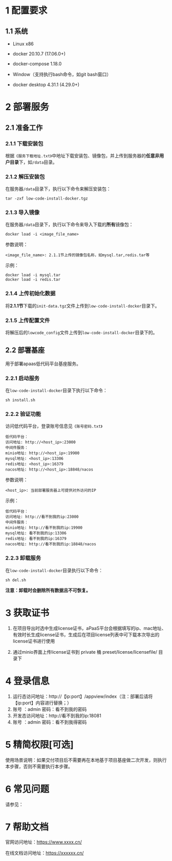 

# 1     配置要求

## 1.1    系统

- Linux x86
- docker 20.10.7 (17.06.0+)
- docker-compose 1.18.0



- Window（支持执行bash命令，如git bash窗口）
- docker desktop 4.31.1 (4.29.0+)

 

# 2     部署服务

## 2.1    准备工作

### 2.1.1    下载安装包

根据`《服务下载地址.txt》`中地址下载安装包、镜像包，并上传到服务器的**任意非用户目录**下，如`/data`目录。

### 2.1.2    解压安装包

在服务器`/data`目录下，执行以下命令来解压安装包：

```
tar -zxf low-code-install-docker.tgz
```

### 2.1.3    导入镜像

在服务器`/data`目录下，执行以下命令来导入下载的**所有**镜像包：

```
docker load -i <image_file_name>
```

参数说明：

```
<image_file_name>: 2.1.1节上传的镜像包名称，如mysql.tar,redis.tar等
```

示例：

```
docker load -i mysql.tar
docker load -i redis.tar
```



### 2.1.4    上传初始化数据

将**2.1.1节**下载的`init-data.tgz`文件上传到`low-code-install-docker`目录下。

### 2.1.5    上传配置文件

将解压后的`lowcode_config`文件上传到`low-code-install-docker`目录下的。

## 2.2    部署基座

用于部署apaas低代码平台基座服务。

### 2.2.1    启动服务

在`low-code-install-docker`目录下执行以下命令：

```
sh install.sh
```

### 2.2.2    验证功能

访问低代码平台，登录账号信息见`《账号密码.txt》`

```
低代码平台：
访问地址: http://<host_ip>:23000 
中间件服务：
minio地址: http://<host_ip>:19900 
mysql地址: <host_ip>:13306 
redis地址: <host_ip>:16379 
nacos地址: http://<host_ip>:18848/nacos 
```

参数说明：

```
<host_ip>: 当前部署服务器上可提供对外访问的IP
```

示例：

```
低代码平台：
访问地址: http://看不到我的ip:23000 
中间件服务：
minio地址: http://看不到我的ip:19900 
mysql地址: 看不到我的ip:13306 
redis地址: 看不到我的ip:16379 
nacos地址: http://看不到我的ip:18848/nacos 
```

### 2.2.3    卸载服务

在`low-code-install-docker`目录执行以下命令：

```
sh del.sh
```

**注意：卸载时会删除所有数据且不可恢复。**



# 3     获取证书

1. 在项目导出时选中生成license证书，aPaaS平台会根据填写的ip、mac地址、有效时长生成license证书，生成后在项目license列表中可下载本次导出的license证书进行使用


2. 通过minio界面上传license证书到 private 桶 preset/license/licensefile/ 目录下


# 4    登录信息


1. 运行态访问地址：http://【ip:port】/appview/index（注：部署后请将【ip:port】内容进行替换；）
2. 账号 ：admin    密码：看不到我的密码
3. 开发态访问地址：http://看不到我的ip:18081
4. 账号 ：admin    密码：看不到我得密码




#  5    精简权限[可选]

使用场景说明：如果交付项目后不需要再在本地基于项目基座做二次开发，则执行本步骤，否则不需要执行本步骤。


# 6 常见问题

请参见：




# 7  帮助文档

 

官网访问地址：https://www.xxxx.cn/

在线文档访问地址：https://xxxxxx.cn/











































